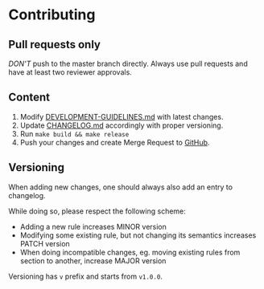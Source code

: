 # Contributing

## Pull requests only

*DON'T* push to the master branch directly. Always use pull requests and have at least two reviewer approvals.

## Content

1. Modify [DEVELOPMENT-GUIDELINES.md](build/DEVELOPMENT-GUIDELINES.md) with latest changes.
2. Update [CHANGELOG.md](CHANGELOG.md) accordingly with proper versioning.
3. Run `make build && make release`
4. Push your changes and create Merge Request to [GitHub](https://github.com/s-group-dev/development-guidelines).

## Versioning

When adding new changes, one should always also add an entry to changelog.

While doing so, please respect the following scheme:

- Adding a new rule increases MINOR version
- Modifying some existing rule, but not changing its semantics increases PATCH version
-  When doing incompatible changes, eg. moving existing rules from section to another, increase MAJOR version

Versioning has `v` prefix and starts from `v1.0.0`.
